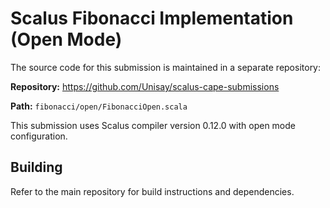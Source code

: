 # Scalus Fibonacci Implementation (Open Mode)

The source code for this submission is maintained in a separate repository:

**Repository:** <https://github.com/Unisay/scalus-cape-submissions>

**Path:** `fibonacci/open/FibonacciOpen.scala`

This submission uses Scalus compiler version 0.12.0 with open mode configuration.

## Building

Refer to the main repository for build instructions and dependencies.
